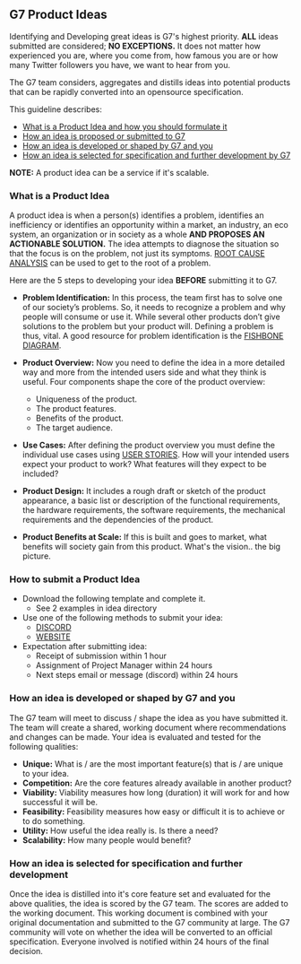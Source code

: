## G7 Product Ideas
Identifying and Developing great ideas is G7's highest priority. **ALL** ideas submitted are considered; **NO EXCEPTIONS.** It does not matter how experienced you are, where you come from, how famous you are or how many Twitter followers you have, we want to hear from you.

The G7 team considers, aggregates and distills ideas into potential products that can be rapidly converted into an opensource specification.


This guideline describes:
* [What is a Product Idea and how you should formulate it](#what-is-a-product-idea)
* [How an idea is proposed or submitted to G7](#how-to-submit-a-product-idea)
* [How an idea is developed or shaped by G7 and you](#how-an-idea-is-developed-or-shaped-by-G7-and-you)
* [How an idea is selected for specification and further development by G7](#how-an-idea-is-selected-for-specification-and-further-development)

**NOTE:** A product idea can be a service if it's scalable.

### What is a Product Idea
A product idea is when a person(s) identifies a problem, identifies an inefficiency or identifies an opportunity within a market, an industry, an eco system, an organization or in society as a whole **AND PROPOSES AN ACTIONABLE SOLUTION.**
The idea attempts to diagnose the situation so that the focus is on the problem, not just its symptoms. [ROOT CAUSE ANALYSIS](https://asq.org/quality-resources/root-cause-analysis) can be used to get to the root of a problem. 

Here are the 5 steps to developing your idea **BEFORE** submitting it to G7.
* **Problem Identification:** In this process, the team first has to solve one of our society’s problems. So, it needs to recognize a problem and why people will consume or use it. While several other products don’t give solutions to the problem but your product will. Defining a problem is thus, vital. A good resource for problem identification is the [FISHBONE DIAGRAM](https://asq.org/quality-resources/fishbone).


* **Product Overview:** Now you need to define the idea in a more detailed way and more from the intended users side and what they think is useful. Four components shape the core of the product overview: 
  * Uniqueness of the product.
  * The product features.
  * Benefits of the product.
  * The target audience.
  

* **Use Cases:** After defining the product overview you must define the individual use cases using [USER STORIES](https://adamfard.com/blog/user-stories). How will your intended users expect your product to work? What features will they expect to be included?


* **Product Design:** It includes a rough draft or sketch of the product appearance, a basic list or description of the functional requirements, the hardware requirements, the software requirements, the mechanical requirements and the dependencies of the product.


* **Product Benefits at Scale:** If this is built and goes to market, what benefits will society gain from this product. What's the vision.. the big picture.

### How to submit a Product Idea
* Download the following template and complete it.
  * See 2 examples in idea directory
* Use one of the following methods to submit your idea:
  * [DISCORD](https://discord.gg/WZu2uVNKjW)
  * [WEBSITE](https://game7.io) 
* Expectation after submitting idea:
  * Receipt of submission within 1 hour
  * Assignment of Project Manager within 24 hours
  * Next steps email or message (discord) within 24 hours

### How an idea is developed or shaped by G7 and you
The G7 team will meet to discuss / shape the idea as you have submitted it. The team will create a shared, working document where recommendations and changes can be made. Your idea is evaluated and tested for the following qualities:
* **Unique:** What is / are the most important feature(s) that is / are unique to your idea.
* **Competition:** Are the core features already available in another product?
* **Viability:** Viability measures how long (duration) it will work for and how successful it will be.
* **Feasibility:** Feasibility measures how easy or difficult it is to achieve or to do something.
* **Utility:** How useful the idea really is. Is there a need?
* **Scalability:** How many people would benefit?

### How an idea is selected for specification and further development
Once the idea is distilled into it's core feature set and evaluated for the above qualities, the idea is scored by the G7 team. The scores are added to the working document. This working document is combined with your original documentation and submitted to the G7 community at large.
The G7 community will vote on whether the idea will be converted to an official specification. Everyone involved is notified within 24 hours of the final decision.